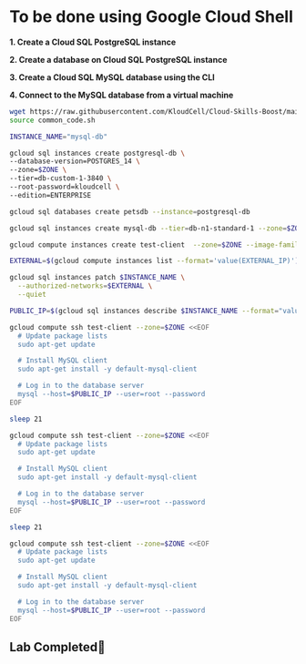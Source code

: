 # **To be done using Google Cloud Shell**

**1. Create a Cloud SQL PostgreSQL instance**

**2. Create a database on Cloud SQL PostgreSQL instance**

**3. Create a Cloud SQL MySQL database using the CLI**

**4. Connect to the MySQL database from a virtual machine**

```bash
wget https://raw.githubusercontent.com/KloudCell/Cloud-Skills-Boost/main/resources/common_code.sh 2> /dev/null
source common_code.sh

INSTANCE_NAME="mysql-db"

gcloud sql instances create postgresql-db \
--database-version=POSTGRES_14 \
--zone=$ZONE \
--tier=db-custom-1-3840 \
--root-password=kloudcell \
--edition=ENTERPRISE

gcloud sql databases create petsdb --instance=postgresql-db

gcloud sql instances create mysql-db --tier=db-n1-standard-1 --zone=$ZONE

gcloud compute instances create test-client  --zone=$ZONE --image-family=debian-11 --image-project=debian-cloud --machine-type=e2-micro

EXTERNAL=$(gcloud compute instances list --format='value(EXTERNAL_IP)')

gcloud sql instances patch $INSTANCE_NAME \
  --authorized-networks=$EXTERNAL \
  --quiet

PUBLIC_IP=$(gcloud sql instances describe $INSTANCE_NAME --format="value(ipAddresses.ipAddress)")

gcloud compute ssh test-client --zone=$ZONE <<EOF
  # Update package lists
  sudo apt-get update

  # Install MySQL client
  sudo apt-get install -y default-mysql-client

  # Log in to the database server
  mysql --host=$PUBLIC_IP --user=root --password
EOF

sleep 21

gcloud compute ssh test-client --zone=$ZONE <<EOF
  # Update package lists
  sudo apt-get update

  # Install MySQL client
  sudo apt-get install -y default-mysql-client

  # Log in to the database server
  mysql --host=$PUBLIC_IP --user=root --password
EOF

sleep 21

gcloud compute ssh test-client --zone=$ZONE <<EOF
  # Update package lists
  sudo apt-get update

  # Install MySQL client
  sudo apt-get install -y default-mysql-client

  # Log in to the database server
  mysql --host=$PUBLIC_IP --user=root --password
EOF
```

## Lab Completed🎉
